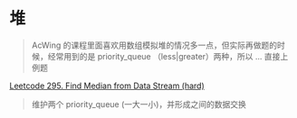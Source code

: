 # 堆

> AcWing 的课程里面喜欢用数组模拟堆的情况多一点，但实际再做题的时候，经常用到的是 priority_queue （less|greater）两种，所以 ... 直接上例题



[Leetcode 295. Find Median from Data Stream (hard)](https://www.yuque.com/docs/share/4806bda0-3ee4-4f4d-9131-a84d09a92b51?#)

> 维护两个 priority_queue (一大一小)，并形成之间的数据交换

